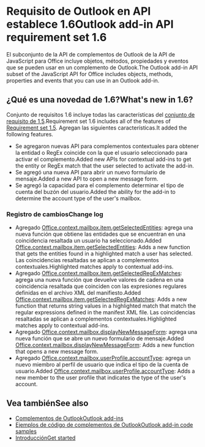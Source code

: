 # <a name="outlook-add-in-api-requirement-set-16"></a><span data-ttu-id="17339-101">Requisito de Outlook en API establece 1.6</span><span class="sxs-lookup"><span data-stu-id="17339-101">Outlook add-in API requirement set 1.6</span></span>

<span data-ttu-id="17339-102">El subconjunto de la API de complementos de Outlook de la API de JavaScript para Office incluye objetos, métodos, propiedades y eventos que se pueden usar en un complemento de Outlook.</span><span class="sxs-lookup"><span data-stu-id="17339-102">The Outlook add-in API subset of the JavaScript API for Office includes objects, methods, properties and events that you can use in an Outlook add-in.</span></span>

## <a name="whats-new-in-16"></a><span data-ttu-id="17339-103">¿Qué es una novedad de 1.6?</span><span class="sxs-lookup"><span data-stu-id="17339-103">What's new in 1.6?</span></span>

<span data-ttu-id="17339-104">Conjunto de requisitos 1.6 incluye todas las características del [conjunto de requisito de 1,5](../requirement-set-1.5/outlook-requirement-set-1.5.md).</span><span class="sxs-lookup"><span data-stu-id="17339-104">Requirement set 1.6 includes all of the features of [Requirement set 1.5](../requirement-set-1.5/outlook-requirement-set-1.5.md).</span></span> <span data-ttu-id="17339-105">Agregan las siguientes características.</span><span class="sxs-lookup"><span data-stu-id="17339-105">It added the following features.</span></span>

- <span data-ttu-id="17339-106">Se agregaron nuevas API para complementos contextuales para obtener la entidad o RegEx coincide con la que el usuario seleccionado para activar el complemento.</span><span class="sxs-lookup"><span data-stu-id="17339-106">Added new APIs for contextual add-ins to get the entity or RegEx match that the user selected to activate the add-in.</span></span>
- <span data-ttu-id="17339-107">Se agregó una nueva API para abrir un nuevo formulario de mensaje.</span><span class="sxs-lookup"><span data-stu-id="17339-107">Added a new API to open a new message form.</span></span>
- <span data-ttu-id="17339-108">Se agregó la capacidad para el complemento determinar el tipo de cuenta del buzón del usuario.</span><span class="sxs-lookup"><span data-stu-id="17339-108">Added the ability for the add-in to determine the account type of the user's mailbox.</span></span>

### <a name="change-log"></a><span data-ttu-id="17339-109">Registro de cambios</span><span class="sxs-lookup"><span data-stu-id="17339-109">Change log</span></span>

- <span data-ttu-id="17339-110">Agregado [Office.context.mailbox.item.getSelectedEntities](office.context.mailbox.item.md#getselectedentities--entitiesjavascriptapioutlook16officeentities): agrega una nueva función que obtiene las entidades que se encuentran en una coincidencia resaltada un usuario ha seleccionado.</span><span class="sxs-lookup"><span data-stu-id="17339-110">Added [Office.context.mailbox.item.getSelectedEntities](office.context.mailbox.item.md#getselectedentities--entitiesjavascriptapioutlook16officeentities): Adds a new function that gets the entities found in a highlighted match a user has selected.</span></span> <span data-ttu-id="17339-111">Las coincidencias resaltadas se aplican a complementos contextuales.</span><span class="sxs-lookup"><span data-stu-id="17339-111">Highlighted matches apply to contextual add-ins.</span></span>
- <span data-ttu-id="17339-112">Agregado [Office.context.mailbox.item.getSelectedRegExMatches](office.context.mailbox.item.md#getselectedregexmatches--object): agrega una nueva función que devuelve valores de cadena en una coincidencia resaltada que coinciden con las expresiones regulares definidas en el archivo XML del manifiesto.</span><span class="sxs-lookup"><span data-stu-id="17339-112">Added [Office.context.mailbox.item.getSelectedRegExMatches](office.context.mailbox.item.md#getselectedregexmatches--object): Adds a new function that returns string values in a highlighted match that match the regular expressions defined in the manifest XML file.</span></span> <span data-ttu-id="17339-113">Las coincidencias resaltadas se aplican a complementos contextuales.</span><span class="sxs-lookup"><span data-stu-id="17339-113">Highlighted matches apply to contextual add-ins.</span></span>
- <span data-ttu-id="17339-114">Agregado [Office.context.mailbox.displayNewMessageForm](office.context.mailbox.md#displaynewmessageformparameters): agrega una nueva función que se abre un nuevo formulario de mensaje.</span><span class="sxs-lookup"><span data-stu-id="17339-114">Added [Office.context.mailbox.displayNewMessageForm](office.context.mailbox.md#displaynewmessageformparameters): Adds a new function that opens a new message form.</span></span>
- <span data-ttu-id="17339-115">Agregado [Office.context.mailbox.userProfile.accountType](office.context.mailbox.userprofile.md#accounttype-string): agrega un nuevo miembro al perfil de usuario que indica el tipo de la cuenta de usuario.</span><span class="sxs-lookup"><span data-stu-id="17339-115">Added [Office.context.mailbox.userProfile.accountType](office.context.mailbox.userprofile.md#accounttype-string): Adds a new member to the user profile that indicates the type of the user's account.</span></span>

## <a name="see-also"></a><span data-ttu-id="17339-116">Vea también</span><span class="sxs-lookup"><span data-stu-id="17339-116">See also</span></span>

- [<span data-ttu-id="17339-117">Complementos de Outlook</span><span class="sxs-lookup"><span data-stu-id="17339-117">Outlook add-ins</span></span>](https://docs.microsoft.com/outlook/add-ins/)
- [<span data-ttu-id="17339-118">Ejemplos de código de complementos de Outlook</span><span class="sxs-lookup"><span data-stu-id="17339-118">Outlook add-in code samples</span></span>](https://developer.microsoft.com/outlook/gallery/?filterBy=Outlook,Samples,Add-ins)
- [<span data-ttu-id="17339-119">Introducción</span><span class="sxs-lookup"><span data-stu-id="17339-119">Get started</span></span>](https://docs.microsoft.com/outlook/add-ins/quick-start)